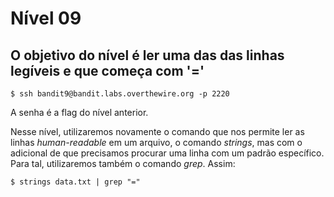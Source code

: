 # Nível 09

## O objetivo do nível é ler uma das das linhas legíveis e que começa com '='

```text
$ ssh bandit9@bandit.labs.overthewire.org -p 2220
```

A senha é a flag do nível anterior.

Nesse nível, utilizaremos novamente o comando que nos permite ler as linhas _human-readable_ em um arquivo, o comando _strings_, mas com o adicional de que precisamos procurar uma linha com um padrão específico. Para tal, utilizaremos também o comando _grep_. Assim:

```text
$ strings data.txt | grep "="
```


